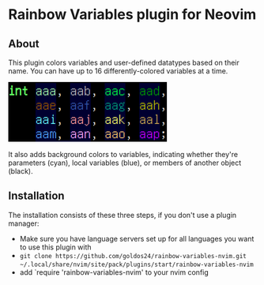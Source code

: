 # Rainbow Variables plugin for Neovim
## About
This plugin colors variables and user-defined datatypes based on their name. You can have up to 16 differently-colored variables at a time.

![16 differently-colored variables](screenshots/16-variables.png)

It also adds background colors to variables, indicating whether they're parameters (cyan), local variables (blue), or members of another object (black). 
## Installation
The installation consists of these three steps, if you don't use a plugin manager:
- Make sure you have language servers set up for all languages you want to use this plugin with
- `git clone https://github.com/goldos24/rainbow-variables-nvim.git ~/.local/share/nvim/site/pack/plugins/start/rainbow-variables-nvim`
- add `require 'rainbow-variables-nvim' to your nvim config
